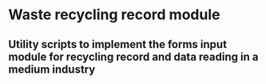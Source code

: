 # Waste recycling record module

## Utility scripts to implement the forms input module for recycling record and data reading in a medium industry